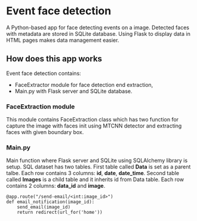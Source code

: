 # Event face detection
A Python-based app for face detecting events on a image. Detected faces with metadata are stored in SQLite database. Using Flask to display data in HTML pages makes data management easier.

## How does this app works
Event face detection contains:
 - FaceExtractor module for face detection end extraction,
 - Main.py with Flask server and SQLite database.

### FaceExtraction module
This module contains FaceExtraction class which has two function for capture the image with faces init using MTCNN detector and extracting faces with given boundary box.

### Main.py
Main function where Flask server and SQLite using SQLAlchemy library is setup.
SQL dataset has two tables. First table called **Data** is set as a parent talbe. Each row contains 3 columns: **id**, **date**, **date_time**. Second table called **Images** is a child table and it inherits id from Data table. Each row contains 2 columns: **data_id** and **image**.

```
@app.route("/send-email/<int:image_id>")
def email_notification(image_id):
    send_email(image_id)
    return redirect(url_for('home'))
```
